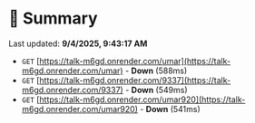 # 📖 Summary
Last updated: **9/4/2025, 9:43:17 AM**

- `GET` [https://talk-m6gd.onrender.com/umar](https://talk-m6gd.onrender.com/umar) - **Down** (588ms)
- `GET` [https://talk-m6gd.onrender.com/9337](https://talk-m6gd.onrender.com/9337) - **Down** (549ms)
- `GET` [https://talk-m6gd.onrender.com/umar920](https://talk-m6gd.onrender.com/umar920) - **Down** (541ms)
